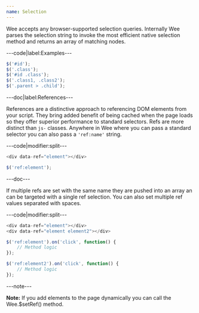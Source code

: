 ```yaml
---
name: Selection
---
```


Wee accepts any browser-supported selection queries. Internally Wee parses the selection string to invoke the most efficient native selection method and returns an array of matching nodes.

---code|label:Examples---

```javascript
$('#id');
$('.class');
$('#id .class');
$('.class1, .class2');
$('.parent > .child');
```

---doc|label:References---

References are a distinctive approach to referencing DOM elements from your script. They bring added benefit of being cached when the page loads so they offer superior performance to standard selectors. Refs are more distinct than ```js-``` classes. Anywhere in Wee where you can pass a standard selector you can also pass a ```'ref:name'``` string.

---code|modifier:split---

```javascript
<div data-ref="element"></div>
```

```javascript
$('ref:element');
```

---doc---

If multiple refs are set with the same name they are pushed into an array an can be targeted with a single ref selection. You can also set multiple ref values separated with spaces.

---code|modifier:split---

```javascript
<div data-ref="element"></div>
<div data-ref="element element2"></div>
```

```javascript
$('ref:element').on('click', function() {
	// Method logic
});

$('ref:element2').on('click', function() {
	// Method logic
});
```

---note---

**Note:** If you add elements to the page dynamically you can call the Wee.$setRef() method.
